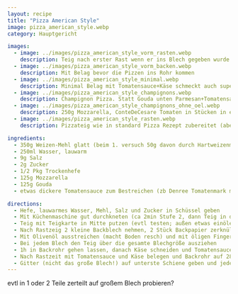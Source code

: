 ```yaml
---
layout: recipe
title: "Pizza American Style"
image: pizza_american_style.webp
category: Hauptgericht

images:
  - image: ../images/pizza_american_style_vorm_rasten.webp
    description: Teig nach erster Rast wenn er ins Blech gegeben wurde
  - image: ../images/pizza_american_style_vorm_backen.webp
    description: Mit Belag bevor die Pizzen ins Rohr kommen
  - image: ../images/pizza_american_style_minimal.webp
    description: Minimal Belag mit Tomatensauce+Käse schmeckt auch super
  - image: ../images/pizza_american_style_champignons.webp
    description: Champignon Pizza. Statt Gouda unten Parmesan+Tomatensauce vermischt ist auch gut aber Parmesan schmeckt zu sehr hervor. Das Bild zeigt auch dass man die Blech etwas stapeln muss damit sie sich im Backrohr ausgehen
  - image: ../images/pizza_american_style_champignons_ohne_oel.webp
    description: 250g Mozzarella, ConteDeCesare Tomaten in Stücken in extra dickem Saft, KEIN Öl auf Teig oder Backpapier. Ergebnis war unten trotzdem resch, sehr gut aber leider zu flüssig. Vmtl wegen Champignons + Mozzarella (nicht abgetropft)
  - image: ../images/pizza_american_style_rasten.webp
    description: Pizzateig wie in standard Pizza Rezept zubereitet (aber nur 1/4 Sackler Trockengerm), 2 Tage in Schüssel in Kühlschrank gelagert, rausgegeben, zerteilt in 2 mit Backpapier ausgelegte Blech und weitergemacht wie hier beschrieben (1h rasten etc). Rand mit Knoblauchöl. War super!

ingredients:
  - 350g Weizen-Mehl glatt (beim 1. versuch 50g davon durch Hartweizenmehl ersetzt, macht es das rescher?)
  - 250ml Wasser, lauwarm
  - 9g Salz
  - 2g Zucker
  - 1/2 Pkg Trockenhefe
  - 125g Mozzarella
  - 125g Gouda
  - etwas dickere Tomatensauce zum Bestreichen (zb Denree Tomatenmark mit flüssiger Sauce vermischen)

directions:
  - Hefe, lauwarmes Wasser, Mehl, Salz und Zucker in Schüssel geben
  - Mit Küchenmaschine gut durchkneten (ca 2min Stufe 2, dann Teig in die Mitte putzen, danach 5min Stufe 3)
  - Teig mit Teigkarte in Mitte putzen (evtl testen; außen etwas einölen damit er sich später besser löst?), mit Folie zudecken, 1h draußen gehen lassen, danach 30min im Kühlschrank (beim 2. Versuch waren es 5h im Kühlschrank wodurch er etwas weniger aufgegangen ist aber gut rausgegangen ist und halbiert werden konnte. Daher immer kurz in Kühlschrank am Ende)
  - Nach Rastzeig 2 kleine Backblech nehmen, 2 Stück Backpapier zerknüllen, wieder ausbreiten und Backblechs gut auslegen
  - Mit Olivenöl ausstreichen (macht Boden resch) und mit öligen Fingern Teig aus Schüssel putzen (je eine Hälfte davon pro Blech)
  - Bei jedem Blech den Teig über die gesamte Blechgröße ausziehen
  - 1h in Backrohr gehen lassen, danach Käse schneiden und Tomatensauce bzw sonstigen Belag vorbereiten
  - Nach Rastzeit mit Tomatensauce und Käse belegen und Backrohr auf 280°C Ober/Unterhitze vorheizen
  - Gitter (nicht das große Blech!) auf unterste Schiene geben und jede Pizza im Blech ca 14-15min ins Rohr geben (die 2 Blech überlappen etwas damit sie sich ausgehen). Das große Blech hat keinen Platz für beide kleinen Blech, außer man gibt es evtl verkehrt rein
---
```


evtl in 1 oder 2 Teile zerteilt auf großem Blech probieren?